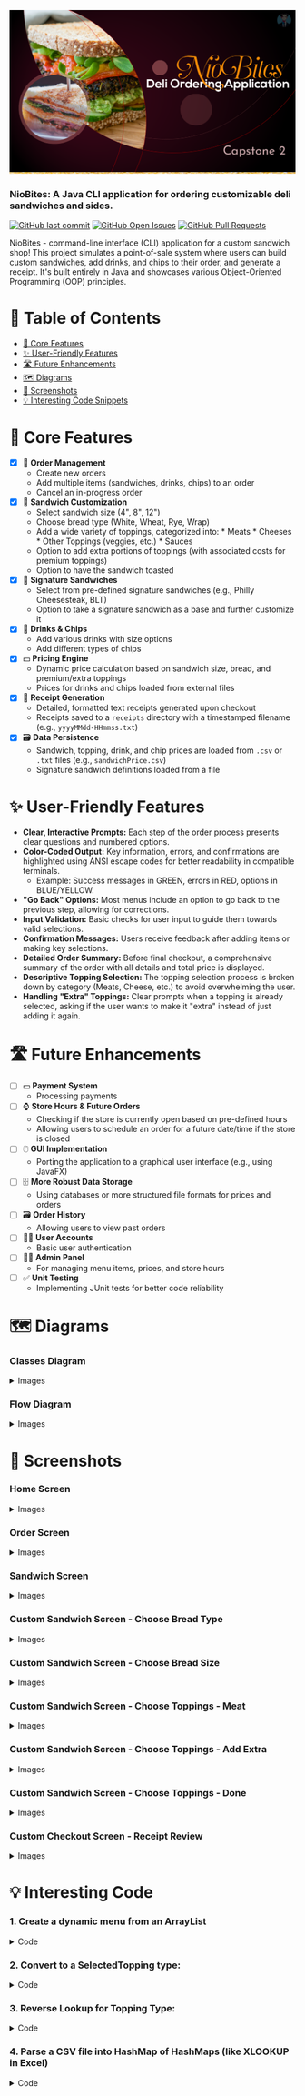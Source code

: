 
<img alt="Project banner" src="https://github.com/HotaruRL/deli-ordering-app/blob/master/img/Capstone%202%20-%20NioBites%20Deli%20Ordering%20App.png"></img>

### NioBites: A Java CLI application for ordering customizable deli sandwiches and sides.

<a target="_blank" href="https://github.com/HotaruRL/deli-ordering-app/commits/master/" style="display: inline-block;"><img alt="GitHub last commit" src="https://img.shields.io/github/last-commit/HotaruRL/deli-ordering-app"></a>
<a target="_blank" href="https://github.com/HotaruRL/deli-ordering-app/issues" style="display: inline-block;"><img alt="GitHub Open Issues" src="https://img.shields.io/github/issues/HotaruRL/deli-ordering-app"></a>
<a target="_blank" href="https://github.com/HotaruRL/deli-ordering-app/pulls" style="display: inline-block;"><img alt="GitHub Pull Requests" src="https://img.shields.io/github/issues-pr/HotaruRL/deli-ordering-app"></a>


NioBites - command-line interface (CLI) application for a custom sandwich shop! This project simulates a point-of-sale system where users can build custom sandwiches, add drinks, and chips to their order, and generate a receipt. It's built entirely in Java and showcases various Object-Oriented Programming (OOP) principles.

# 🌟 Table of Contents
*   [🚀 Core Features](#-core-features)
*   [✨ User-Friendly Features](#-user-friendly-features)
*   [🛣️ Future Enhancements](#%EF%B8%8F-future-enhancements)
*   [🗺️ Diagrams](#%EF%B8%8F-diagrams)
*   [📸 Screenshots](#-screenshots)
*   [💡 Interesting Code Snippets](#-interesting-code)

# 🚀 Core Features
- [x] 📒 **Order Management**
  - Create new orders
  - Add multiple items (sandwiches, drinks, chips) to an order
  - Cancel an in-progress order
- [x] 🥪 **Sandwich Customization**
  - Select sandwich size (4", 8", 12")
  - Choose bread type (White, Wheat, Rye, Wrap)
  - Add a wide variety of toppings, categorized into:
        *   Meats
        *   Cheeses
        *   Other Toppings (veggies, etc.)
        *   Sauces
  - Option to add extra portions of toppings (with associated costs for premium toppings)
  - Option to have the sandwich toasted
- [x] 🥙 **Signature Sandwiches**
  - Select from pre-defined signature sandwiches (e.g., Philly Cheesesteak, BLT)
  - Option to take a signature sandwich as a base and further customize it
- [x] 🧋 **Drinks & Chips**
  - Add various drinks with size options
  - Add different types of chips
- [x] 💵 **Pricing Engine**
  - Dynamic price calculation based on sandwich size, bread, and premium/extra toppings
  - Prices for drinks and chips loaded from external files
- [x] 🧾 **Receipt Generation**
  - Detailed, formatted text receipts generated upon checkout
  - Receipts saved to a `receipts` directory with a timestamped filename (e.g., `yyyyMMdd-HHmmss.txt`)
- [x] 🗃️ **Data Persistence**
  - Sandwich, topping, drink, and chip prices are loaded from `.csv` or `.txt` files (e.g., `sandwichPrice.csv`)
  - Signature sandwich definitions loaded from a file

# ✨ User-Friendly Features
*   **Clear, Interactive Prompts:** Each step of the order process presents clear questions and numbered options.
*   **Color-Coded Output:** Key information, errors, and confirmations are highlighted using ANSI escape codes for better readability in compatible terminals.
    *   Example: Success messages in GREEN, errors in RED, options in BLUE/YELLOW.
*   **"Go Back" Options:** Most menus include an option to go back to the previous step, allowing for corrections.
*   **Input Validation:** Basic checks for user input to guide them towards valid selections.
*   **Confirmation Messages:** Users receive feedback after adding items or making key selections.
*   **Detailed Order Summary:** Before final checkout, a comprehensive summary of the order with all details and total price is displayed.
*   **Descriptive Topping Selection:** The topping selection process is broken down by category (Meats, Cheese, etc.) to avoid overwhelming the user.
*   **Handling "Extra" Toppings:** Clear prompts when a topping is already selected, asking if the user wants to make it "extra" instead of just adding it again.

# 🛣️ Future Enhancements
- [ ] 💵 **Payment System**
  - Processing payments
- [ ] ⌚ **Store Hours & Future Orders**
  - Checking if the store is currently open based on pre-defined hours
  - Allowing users to schedule an order for a future date/time if the store is closed
- [ ] 🖱️ **GUI Implementation**
  - Porting the application to a graphical user interface (e.g., using JavaFX)
- [ ] 🗄️ **More Robust Data Storage**
  - Using databases or more structured file formats for prices and orders
- [ ] 🗃️ **Order History**
  - Allowing users to view past orders
- [ ] 🙋‍♀️ **User Accounts**
  - Basic user authentication
- [ ] 🧑‍💻 **Admin Panel**
  - For managing menu items, prices, and store hours
- [ ] ✅ **Unit Testing**
  - Implementing JUnit tests for better code reliability

# 🗺️ Diagrams

<html>
<h3>Classes Diagram</h3>
<details>
<summary>Images</summary>
<p><img alt="deliOrderingAppClasses-version0.4" src="https://github.com/HotaruRL/deli-ordering-app/blob/master/img/deliOrderingAppClasses-version0.4.png"></p>
</details>

<h3>Flow Diagram</h3>
<details>
<summary>Images</summary>
<p><img alt="deliOrderingAppFlow-version0.2" src="https://github.com/HotaruRL/deli-ordering-app/blob/master/img/deliOrderingAppFlow-version0.2.png"></p>
</details>
</html>

# 📸 Screenshots

<html>
<h3>Home Screen</h3>
<details>
<summary>Images</summary>
<p><img alt="01.homeScreen" src="https://github.com/HotaruRL/deli-ordering-app/blob/20-clean-up-code/img/01.homeScreen.png"></p>
</details>

<h3>Order Screen</h3>
<details>
<summary>Images</summary>
<p><img alt="02.orderScreen" src="https://github.com/HotaruRL/deli-ordering-app/blob/20-clean-up-code/img/02.orderScreen.png"></p>
</details>

<h3>Sandwich Screen</h3>
<details>
<summary>Images</summary>
<p><img alt="03.sandwichScreen" src="https://github.com/HotaruRL/deli-ordering-app/blob/20-clean-up-code/img/03.sandwichScreen.png"></p>
</details>

<h3>Custom Sandwich Screen - Choose Bread Type</h3>
<details>
<summary>Images</summary>
<p><img alt="04.customSandwichScreen-breadType" src="https://github.com/HotaruRL/deli-ordering-app/blob/20-clean-up-code/img/04.customSandwichScreen-breadType.png"></p>
</details>

<h3>Custom Sandwich Screen - Choose Bread Size</h3>
<details>
<summary>Images</summary>
<p><img alt="05.customSandwichScreen-breadSize" src="https://github.com/HotaruRL/deli-ordering-app/blob/20-clean-up-code/img/05.customSandwichScreen-breadSize.png"></p>
</details>

<h3>Custom Sandwich Screen - Choose Toppings - Meat</h3>
<details>
<summary>Images</summary>
<p><img alt="06.customSandwichScreen-toppings-meat" src="https://github.com/HotaruRL/deli-ordering-app/blob/20-clean-up-code/img/06.customSandwichScreen-toppings-meat.png"></p>
</details>

<h3>Custom Sandwich Screen - Choose Toppings - Add Extra</h3>
<details>
<summary>Images</summary>
<p><img alt="07.customSandwichScreen-toppings-addExtra" src="https://github.com/HotaruRL/deli-ordering-app/blob/20-clean-up-code/img/07.customSandwichScreen-toppings-addExtra.png"></p>
</details>

<h3>Custom Sandwich Screen - Choose Toppings - Done</h3>
<details>
<summary>Images</summary>
<p><img alt="08.customSandwichScreen-done" src="https://github.com/HotaruRL/deli-ordering-app/blob/20-clean-up-code/img/08.customSandwichScreen-done.png"></p>
</details>

<h3>Custom Checkout Screen - Receipt Review</h3>
<details>
<summary>Images</summary>
<p><img alt="09.checkoutScreen-receiptReview" src="https://github.com/HotaruRL/deli-ordering-app/blob/20-clean-up-code/img/09.checkoutScreen-receiptReview.png"></p>
</details>
</html>

# 💡 Interesting Code
### 1.  **Create a dynamic menu from an ArrayList**
<html>
<details>
<summary>Code</summary>

```java
// create a menu with options autopopulated and numbered from an ArrayList (the last item is numbered with [0])
    public void setMenu(String menuName, ArrayList<String> options, String bordersChars, String paddingChars, int paddingLength) {
        int optionNumber = 1;
        StringBuilder output = new StringBuilder();
        String header = textUtils.headerWithPadding(menuName, bordersChars, paddingChars, paddingLength);
        output.append(header).append("\n");
        for (String s : options) {
            if (!s.equals(options.getLast())) {
                output.append(String.format("%-10s[" + BLUE + "%d" + RESET + "] %s", "", optionNumber, s)).append("\n");
                optionNumber++;
            } else {
                output.append(String.format("%-10s[" + BLUE + "%d" + RESET + "] %s", "", 0, s)).append("\n");
            }
        }
        System.out.println(output);
    }
```

</details>
</html>

### 2.  **Convert to a SelectedTopping type:**

<html>
<details>
<summary>Code</summary>

```java

// convert String to SelectedTopping object
public SelectedTopping convertToSelectedTopping(String toppingType, String toppingName) {
Topping toppingObject = null; // create an empty Topping object to modify
// convert empty Topping Object to the appropriate toppingType based on the string name toppingType provided
// add provided toppingName to its name
switch (toppingType) {
case "Meat" -> toppingObject = new Meat(toppingName);
case "Cheese" -> toppingObject = new Cheese(toppingName);
case "Other Toppings" -> toppingObject = new OtherToppings(toppingName);
case "Sauce" -> toppingObject = new Sauce(toppingName);
case "Sides" -> toppingObject = new Sides(toppingName);
}
// convert current topping object into SelectedTopping object (non-extra)
return new SelectedTopping(toppingObject, false);
}
```

</details>
</html>

### 3.  **Reverse Lookup for Topping Type:**

<html>
<details>
<summary>Code</summary>

```java
public SelectedTopping findToppingType(String nameToLookUp, HashMap<String, ArrayList<String>> toppingChart) {
        Topping toppingObject = null;
        if (nameToLookUp == null || toppingChart == null) {
            return null;
        }
        String processedName = nameToLookUp.trim().toLowerCase();

        // go through each entry of toppingChart
        for (Map.Entry<String, ArrayList<String>> entry : toppingChart.entrySet()) {
            // get the current Topping Type
            String toppingType = entry.getKey();
            // list of options of current Topping Type
            ArrayList<String> options = entry.getValue();
            // if options list is not empty
            if (options != null) {
                // compare to each option in that list
                for (String option : options) {
                    if (option.trim().toLowerCase().equals(processedName)) {
                        switch (toppingType) {
                            case "Meat" -> toppingObject = new Meat(option);
                            case "Cheese" -> toppingObject = new Cheese(option);
                            case "Other Toppings" -> toppingObject = new OtherToppings(option);
                            case "Sauce" -> toppingObject = new Sauce(option);
                            case "Sides" -> toppingObject = new Sides(option);
                        }
                        return new SelectedTopping(toppingObject, false);
                    }
                }
            }
        }
        // options list is empty or none match
        return null;
    }
```

</details>
</html>

### 4.  **Parse a CSV file into HashMap of HashMaps (like XLOOKUP in Excel)**

<html>
<details>
<summary>Code</summary>

```java
    // parse csv file with lines of multiple columns each e.g. size|basePrice|meat|extraMeat|cheese|extraCheese
    // delimiter: pipe (|)
    // HashMap 0: each column number is key, name of each column header is value
    // HashMap of n line (header line not included): each column header is a key, each column value is a value
    // HashMap output: each line's value of first column (header line not included) is a key, a hashmap of that line created above is a value
    public HashMap<String, HashMap<String, String>> parseMultipleColumns(String filePath) {
        HashMap<String, String> headerField = new HashMap<>();
        HashMap<Integer, HashMap<String, String>> priceChartMap = new HashMap<>();
        HashMap<String, HashMap<String, String>> output = new HashMap<>();
        try {
            bufferedReader = new BufferedReader(new FileReader(filePath));
            //parse header line
            int currentHeaderPart = 0;
            String partName;
            String partContent;
            String[] headerParts = bufferedReader.readLine().trim().split("\\|");
            for (String s : headerParts){
                partName = "part" + currentHeaderPart;
                partContent = s;
                headerField.put(partName, partContent);
                currentHeaderPart++;
            }
            // parse pricing lines

            int priceChartID = 0;
            String input;
            while ((input = bufferedReader.readLine()) != null) {
                String[] valueParts = input.trim().split("\\|");
                HashMap<String, String> currentPriceChart = new HashMap<>();
                int partNumber = 0;
                for (String s : valueParts) {
                    currentPriceChart.put(headerField.get("part" + partNumber), valueParts[partNumber]);
                    partNumber++;
                }
                priceChartMap.put(priceChartID, currentPriceChart);
                output.put(valueParts[0], priceChartMap.get(priceChartID));
                priceChartID++;
            }
        } catch (Exception e) {
            System.out.println("File cannot be read. Please double check FilePath!\nError: " + e.toString());
        }
        return output;
    }
```

</details>
</html>



